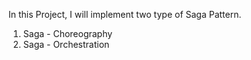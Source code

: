 In this Project, I will implement two type of Saga Pattern.
1. Saga - Choreography
2. Saga - Orchestration

